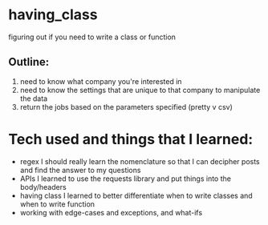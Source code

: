 # having_class
figuring out if you need to write a class or function

## Outline:
1. need to know what company you're interested in
2. need to know the settings that are unique to that company to manipulate the data
3. return the jobs based on the parameters specified (pretty v csv)


# Tech used and things that I learned:
- regex
    I should really learn the nomenclature so that I can decipher posts and find the answer to my questions
- APIs
    I learned to use the requests library and put things into the body/headers
- having class
    I learned to better differentiate when to write classes and when to write function
- working with edge-cases and exceptions, and what-ifs
